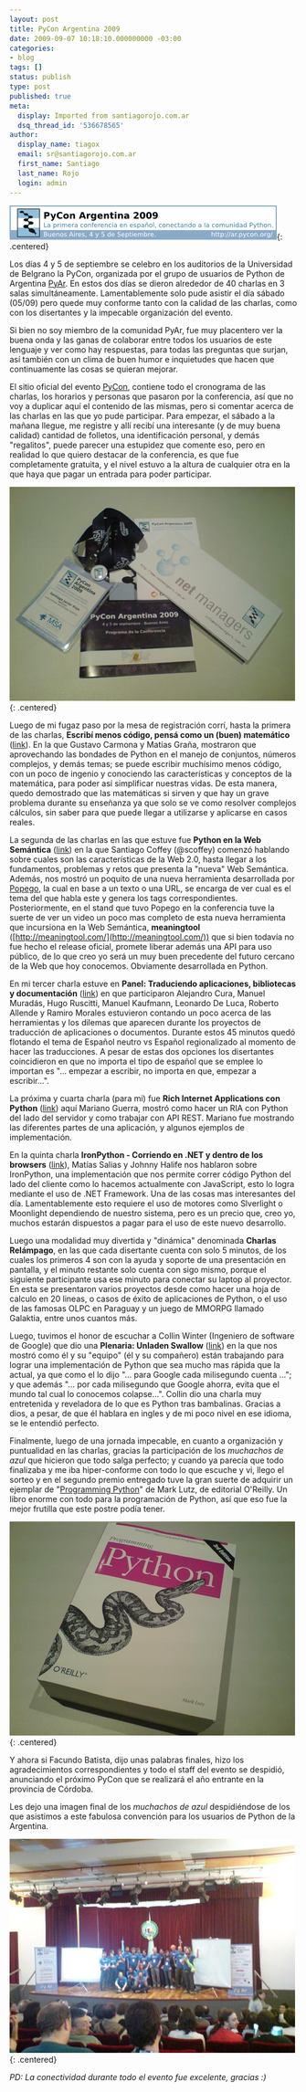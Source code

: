 ```yaml
---
layout: post
title: PyCon Argentina 2009
date: 2009-09-07 10:18:10.000000000 -03:00
categories:
- blog
tags: []
status: publish
type: post
published: true
meta:
  display: Imported from santiagorojo.com.ar
  dsq_thread_id: '536678565'
author:
  display_name: tiagox
  email: sr@santiagorojo.com.ar
  first_name: Santiago
  last_name: Rojo
  login: admin
---
```

![PyCon Argentina 2009](/assets/PyConAR-2009-banner-chico.png){: .centered}

Los días 4 y 5 de septiembre se celebro en los auditorios de la Universidad de
Belgrano la PyCon, organizada por el grupo de usuarios de Python de Argentina
[PyAr](http://python.com.ar). En estos dos días se dieron alrededor de 40
charlas en 3 salas simultáneamente. Lamentablemente solo pude asistir el día
sábado (05/09) pero quede muy conforme tanto con la calidad de las charlas, como
con los disertantes y la impecable organización del evento.

Si bien no soy miembro de la comunidad PyAr, fue muy placentero ver la buena
onda y las ganas de colaborar entre todos los usuarios de este lenguaje y ver
como hay respuestas, para todas las preguntas que surjan, así también con un
clima de buen humor e inquietudes que hacen que continuamente las cosas se
quieran mejorar.

El sitio oficial del evento [PyCon](http://ar.pycon.org/2009/about/), contiene
todo el cronograma de las charlas, los horarios y personas que pasaron por la
conferencia, así que no voy a duplicar aquí el contenido de las mismas, pero si
comentar acerca de las charlas en las que yo pude participar. Para empezar, el
sábado a la mañana llegue,  me registre y allí recibí una interesante (y de muy
buena calidad) cantidad de folletos, una identificación personal, y demás
"regalitos", puede parecer una estupidez que comente eso, pero en realidad lo
que quiero destacar de la conferencia, es que fue completamente gratuita, y el
nivel estuvo a la altura de cualquier otra en la que haya que pagar un entrada
para poder participar.

![Folletos de la PyCon](/assets/pycon_folletos.jpg "Folletos de la PyCon"){: .centered}

Luego de mi fugaz paso por la mesa de registración corrí, hasta la primera de
las charlas, **Escribí menos código, pensá como un (buen) matemático**
([link](http://ar.pycon.org/2009/conference/schedule/event/22/)). En la que
Gustavo Carmona y Matías Graña, mostraron que aprovechando las bondades de
Python en el manejo de conjuntos, números complejos, y demás temas; se puede
escribir muchísimo menos código, con un poco de ingenio y conociendo las
características y conceptos de la matemática, para poder así simplificar
nuestras vidas. De esta manera, quedo demostrado que las matemáticas si sirven y
que hay un grave problema durante su enseñanza ya que solo se ve como resolver
complejos cálculos, sin saber para que puede llegar a utilizarse y aplicarse en
casos reales.

La segunda de las charlas en las que estuve fue **Python en la Web Semántica**
([link](http://ar.pycon.org/2009/conference/schedule/event/30/)) en la que
Santiago Coffey (@scoffey) comenzó hablando sobre cuales son las características
de la Web 2.0, hasta llegar a los fundamentos, problemas y retos que presenta la
"nueva" Web Semántica. Además, nos mostró un poquito de una nueva herramienta
desarrollada por [Popego](http://popego.com/), la cual en base a un texto o una
URL, se encarga de ver cual es el tema del que habla este y genera los tags
correspondientes. Posteriormente, en el stand que tuvo Popego en la conferencia
tuve la suerte de ver un video un poco mas completo de esta nueva herramienta
que incursiona en la Web Semántica, **meaningtool**
([http://meaningtool.com/](http://meaningtool.com/)) que si bien todavía no fue
hecho el release oficial, promete liberar además una API para uso público, de lo
que creo yo será un muy buen precedente del futuro cercano de la Web que hoy
conocemos. Obviamente desarrollada en Python.

En mi tercer charla estuve en **Panel: Traduciendo aplicaciones, bibliotecas y
documentación** ([link](http://ar.pycon.org/2009/conference/schedule/event/44/))
en que participaron Alejandro Cura, Manuel Muradás, Hugo Ruscitti, Manuel
Kaufmann, Leonardo De Luca, Roberto Allende y Ramiro Morales estuvieron contando
un poco acerca de las herramientas y los dilemas que aparecen durante los
proyectos de traducción de aplicaciones o documentos. Durante estos 45 minutos
quedó flotando el tema de Español neutro vs Español regionalizado al momento de
hacer las traducciones. A pesar de estas dos opciones los disertantes
coincidieron en que no importa el tipo de español que se emplee lo importan es
"... empezar a escribir, no importa en que, empezar a escribir...".

La próxima y cuarta charla (para mi) fue **Rich Internet Applications con
Python** ([link](http://ar.pycon.org/2009/conference/schedule/event/24/)) aquí
Mariano Guerra, mostró como hacer un RIA con Python del lado del servidor y como
trabajar con API REST. Mariano fue mostrando las diferentes partes de una
aplicación, y algunos ejemplos de implementación.

En la quinta charla **IronPython - Corriendo en .NET y dentro de los browsers**
([link](http://ar.pycon.org/2009/conference/schedule/event/25/)), Matías Salias
y Johnny Halife nos hablaron sobre IronPython, una implementación que nos
permite correr código Python del lado del cliente como lo hacemos actualmente
con JavaScript, esto lo logra mediante el uso de .NET Framework. Una de las
cosas mas interesantes del día. Lamentablemente esto requiere el uso de motores
como Slverlight o Moonlight dependiendo de nuestro sistema, pero es un precio
que, creo yo, muchos estarán dispuestos a pagar para el uso de este nuevo
desarrollo.

Luego una modalidad muy divertida y "dinámica" denominada **Charlas Relámpago**,
en las que cada disertante cuenta con solo 5 minutos, de los cuales los primeros
4 son con la ayuda y soporte de una presentación en pantalla, y el minuto
restante solo cuenta con sigo mismo, porque el siguiente participante usa ese
minuto para conectar su laptop al proyector. En esta se presentaron varios
proyectos desde como hacer una hoja de calculo en 20 lineas, o casos de éxito de
aplicaciones de Python, o el uso de las famosas OLPC en Paraguay y un juego de
MMORPG llamado Galaktia, entre unos cuantos más.

Luego, tuvimos el honor de escuchar a Collin Winter (Ingeniero de software de
Google) que dio una **Plenaria: Unladen Swallow**
([link](http://ar.pycon.org/2009/conference/schedule/event/35/)) en la que nos
mostró como él y su "equipo" (él y su compañero) están trabajando para lograr
una implementación de Python que sea mucho mas rápida que la actual, ya que como
el lo dijo "... para Google cada milisegundo cuenta ..."; y que además "... por
cada milisegundo que Google ahorra, evita que el mundo tal cual lo conocemos
colapse...". Collin dio una charla muy entretenida y reveladora de lo que es
Python tras bambalinas. Gracias a dios, a pesar, de  que él hablara en ingles y
de mi poco nivel en ese idioma, se le entendió perfecto.

Finalmente, luego de una jornada impecable, en cuanto a organización y
puntualidad en las charlas, gracias la participación de los _muchachos de azul_
que hicieron que todo salga perfecto; y cuando ya parecía que todo finalizaba y
me iba hiper-conforme con todo lo que escuche y vi, llego el sorteo y en el
segundo premio entregado tuve la gran suerte de adquirir un ejemplar de
"[Programming Python](http://amzn.com/0596009259)" de Mark Lutz, de editorial
O'Reilly. Un libro enorme con todo para la programación de Python, así que eso
fue la mejor frutilla que este postre podía tener.

![&quot;Programming Python&quot;, Mark Lutz](/assets/pycon_premio.jpg "&quot;Programming Python&quot;, Mark Lutz"){: .centered}

Y ahora si Facundo Batista, dijo unas palabras finales, hizo los agradecimientos
correspondientes y todo el staff del evento se despidió, anunciando el próximo
PyCon que se realizará el año entrante en la provincia de Córdoba.

Les dejo una imagen final de los _muchachos de azul_ despidiéndose de los que
asistimos a este fabulosa convención para los usuarios de Python de la
Argentina.

![muchachos de azul](/assets/pycon_organizadores.jpg "muchachos de azul"){: .centered}

_PD: La conectividad durante todo el evento fue excelente, gracias :)_
